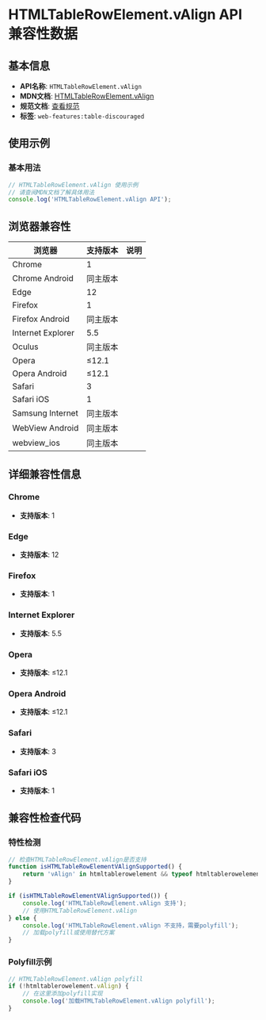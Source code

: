 # HTMLTableRowElement.vAlign API 兼容性数据

## 基本信息

- **API名称**: `HTMLTableRowElement.vAlign`
- **MDN文档**: [HTMLTableRowElement.vAlign](https://developer.mozilla.org/docs/Web/API/HTMLTableRowElement/vAlign)
- **规范文档**: [查看规范](https://html.spec.whatwg.org/multipage/obsolete.html#dom-tr-valign)
- **标签**: `web-features:table-discouraged`

## 使用示例

### 基本用法

```javascript
// HTMLTableRowElement.vAlign 使用示例
// 请查阅MDN文档了解具体用法
console.log('HTMLTableRowElement.vAlign API');
```

## 浏览器兼容性

| 浏览器 | 支持版本 | 说明 |
|--------|----------|------|
| Chrome | 1 |  |
| Chrome Android | 同主版本 |  |
| Edge | 12 |  |
| Firefox | 1 |  |
| Firefox Android | 同主版本 |  |
| Internet Explorer | 5.5 |  |
| Oculus | 同主版本 |  |
| Opera | ≤12.1 |  |
| Opera Android | ≤12.1 |  |
| Safari | 3 |  |
| Safari iOS | 1 |  |
| Samsung Internet | 同主版本 |  |
| WebView Android | 同主版本 |  |
| webview_ios | 同主版本 |  |

## 详细兼容性信息

### Chrome

- **支持版本**: 1

### Edge

- **支持版本**: 12

### Firefox

- **支持版本**: 1

### Internet Explorer

- **支持版本**: 5.5

### Opera

- **支持版本**: ≤12.1

### Opera Android

- **支持版本**: ≤12.1

### Safari

- **支持版本**: 3

### Safari iOS

- **支持版本**: 1

## 兼容性检查代码

### 特性检测

```javascript
// 检查HTMLTableRowElement.vAlign是否支持
function isHTMLTableRowElementVAlignSupported() {
    return 'vAlign' in htmltablerowelement && typeof htmltablerowelement.vAlign === 'function';
}

if (isHTMLTableRowElementVAlignSupported()) {
    console.log('HTMLTableRowElement.vAlign 支持');
    // 使用HTMLTableRowElement.vAlign
} else {
    console.log('HTMLTableRowElement.vAlign 不支持，需要polyfill');
    // 加载polyfill或使用替代方案
}
```

### Polyfill示例

```javascript
// HTMLTableRowElement.vAlign polyfill
if (!htmltablerowelement.vAlign) {
    // 在这里添加polyfill实现
    console.log('加载HTMLTableRowElement.vAlign polyfill');
}
```

